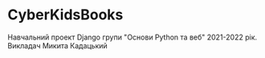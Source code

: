 # CyberKidsBooks
Навчальний проект Django групи "Основи Python та веб" 2021-2022 рік. Викладач Микита Кадацький
